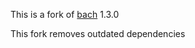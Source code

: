 This is a fork of [bach](https://www.npmjs.com/package/undertaker) 1.3.0

This fork removes outdated dependencies
